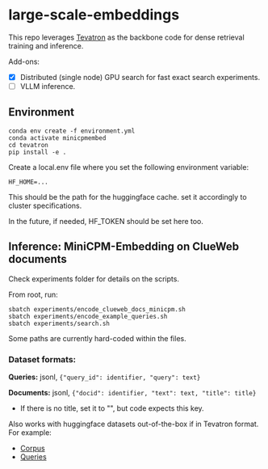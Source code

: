 # large-scale-embeddings


This repo leverages [Tevatron](https://github.com/texttron/tevatron) as the backbone code for dense retrieval training and inference.

Add-ons:

- [x] Distributed (single node) GPU search for fast exact search experiments.  
- [ ] VLLM inference.  

## Environment

`conda env create -f environment.yml`  
`conda activate minicpmembed`  
`cd tevatron`  
`pip install -e .`  

Create a local.env file where you set the following environment variable:

`HF_HOME=...`

This should be the path for the huggingface cache. set it accordingly to cluster specifications.  

In the future, if needed, HF_TOKEN should be set here too.


## Inference: MiniCPM-Embedding on ClueWeb documents

Check experiments folder for details on the scripts.

From root, run:

`sbatch experiments/encode_clueweb_docs_minicpm.sh`  
`sbatch experiments/encode_example_queries.sh`  
`sbatch experiments/search.sh`  

Some paths are currently hard-coded within the files.

### Dataset formats:

**Queries:** jsonl, `{"query_id": identifier, "query": text}`

**Documents:** jsonl, `{"docid": identifier, "text": text, "title": title}`
- If there is no title, set it to "", but code expects this key.

Also works with huggingface datasets out-of-the-box if in Tevatron format. For example:
- [Corpus](https://huggingface.co/datasets/Tevatron/msmarco-passage-corpus)
- [Queries](https://huggingface.co/datasets/Tevatron/msmarco-passage)